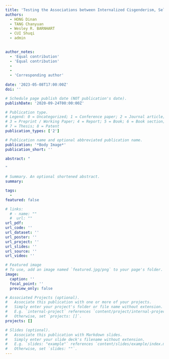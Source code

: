 ```yaml
---
title: 'Testing the Associations between Internalized Cisgenderism, Self-Objectification, Body Shame, and Mental Health Correlates in the framework of the Pantheoretical Model of Dehumanization: A Study in Chinese Transgender Adults'
authors:
  - HONG Dinan
  - TANG Chanyuan
  - Wesley R. BARNHART
  - CUI Shuqi
  - admin
 

author_notes:
  - 'Equal contribution'
  - 'Equal contribution'
  - 
  - 
  - 'Corresponding author'
 
date: '2023-05-08T17:00:00Z'
doi: ''

# Schedule page publish date (NOT publication's date).
publishDate: '2020-09-24T00:00:00Z'

# Publication type.
# Legend: 0 = Uncategorized; 1 = Conference paper; 2 = Journal article;
# 3 = Preprint / Working Paper; 4 = Report; 5 = Book; 6 = Book section;
# 7 = Thesis; 8 = Patent
publication_types: ['2']

# Publication name and optional abbreviated publication name.
publication: '*Body Image*'
publication_short: ''

abstract: "

"

# Summary. An optional shortened abstract.
summary: 

tags:
  -
featured: false

# links:
  # - name: ""
  #  url: ""
url_pdf: 
url_code: ''
url_dataset: ''
url_poster: ''
url_project: ''
url_slides: ''
url_source: ''
url_video: ''

# Featured image
# To use, add an image named `featured.jpg/png` to your page's folder.
image:
  caption: ''
  focal_point: ''
  preview_only: false

# Associated Projects (optional).
#   Associate this publication with one or more of your projects.
#   Simply enter your project's folder or file name without extension.
#   E.g. `internal-project` references `content/project/internal-project/index.md`.
#   Otherwise, set `projects: []`.
projects: []

# Slides (optional).
#   Associate this publication with Markdown slides.
#   Simply enter your slide deck's filename without extension.
#   E.g. `slides: "example"` references `content/slides/example/index.md`.
#   Otherwise, set `slides: ""`.
---
```


